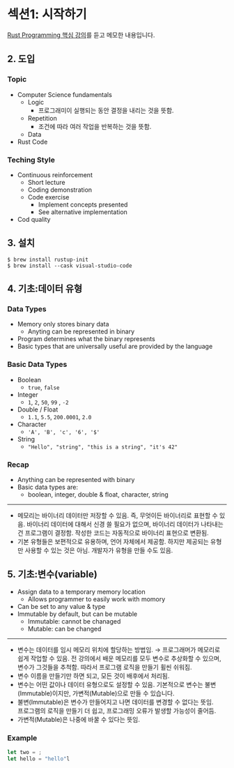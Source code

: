 # 섹션1: 시작하기
[Rust Programming 핵심 강의](https://kmooc.udemy.com/course/rust-programming-korean/)를 듣고 메모한 내용입니다.

## 2. 도입
### Topic
- Computer Science fundamentals
    - Logic 
        - 프로그래미이 실행되는 동안 결정을 내리는 것을 뜻함.
    - Repetition
        - 조건에 따라 여러 작업을 반복하는 것을 뜻함.
    - Data
- Rust Code

### Teching Style
- Continuous reinforcement
     - Short lecture
     - Coding demonstration
     - Code exercise
        - Implement concepts presented
        - See alternative implementation
- Cod quality

## 3. 설치
```shell
$ brew install rustup-init
$ brew install --cask visual-studio-code
```

## 4. 기초:데이터 유형
### Data Types
- Memory only stores binary data  
    - Anyting can be represented in binary
- Program determines what the binary represents
- Basic types that are universally useful are provided by the language

### Basic Data Types
- Boolean
    - `true`, `false`
- Integer
    - `1`, `2`, `50`, `99` , `-2`
- Double / Float
    - `1.1`, `5.5`, `200.0001`, `2.0`
- Character
    - `'A', 'B', 'c', '6', '$'` 
- String
    - `"Hello", "string", "this is a string", "it's 42"`

### Recap
- Anything can be represented with binary
- Basic data types are:
    - boolean, integer, double & float, character, string

---

- 메모리는 바이너리 데이터만 저장할 수 있음. 즉, 무엇이든 바이너리로 표현할 수 있음. 바이너리 데이터에 대해서 신경 쓸 필요가 없으며, 바이너리 데이터가 나타내는 건 프로그램이 결정함. 작성한 코드는 자동적으로 바이너리 표현으로 변환됨.
- 기본 유형들은 보편적으로 유용하며, 언어 자체에서 제공함. 하지만 제공되는 유형만 사용할 수 있는 것은 아님. 개발자가 유형을 만들 수도 있음.

## 5. 기초:변수(variable)
- Assign data to a temporary memory location
    - Allows programmer to easily work with momory
- Can be set to any value & type
- Immutable by default, but can be mutable
    - Immutable: cannot be chanaged
    - Mutable: can be changed

---

- 변수는 데이터를 임시 메모리 위치에 할당하는 방법임. → 프로그래머가 메모리로 쉽게 작업할 수 있음. 전 강의에서 배운 메모리를 모두 변수로 추상화할 수 있으며, 변수가 그것들을 추척함. 따라서 프로그램 로직을 만들기 휠씬 쉬워짐.
- 변수 이름을 만들기만 하면 되고, 모든 것이 배후에서 처리됨.
- 변수는 어떤 값이나 데이터 유형으로도 설정할 수 있음. 기본적으로 변수는 불변(Immutable)이지만, 가변적(Mutable)으로 만들 수 있습니다.
- 불변(Immutable)은 변수가 만들어지고 나면 데이터를 변경할 수 없다는 뜻임.  
프로그램의 로직을 만들기 더 쉽고, 프로그래밍 오류가 발생할 가능성이 줄어듬.
- 가변적(Mutable)은 나중에 바꿀 수 있다는 뜻임. 

### Example
```rust
let two = ;
let hello = "hello"l
```